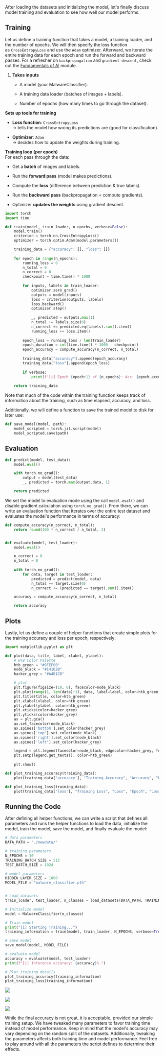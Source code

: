 After loading the datasets and initializing the model, let's finally discuss model training and evaluation to see how well our model performs.

## Training

Let us define a training function that takes a model, a training loader, and the number of epochs. We will then specify the loss function as `CrossEntropyLoss` and use the `Adam` optimizer. Afterward, we iterate the entire training data for each epoch and run the forward and backward passes. For a refresher on `backpropagation` and `gradient descent`, check out the [Fundamentals of AI](https://academy.hackthebox.com/module/details/290) module.

1. **Takes inputs**
    
    - A model (your MalwareClassifier).
        
    - A training data loader (batches of images + labels).
        
    - Number of epochs (how many times to go through the dataset).

**Sets up tools for training**

- **Loss function**: `CrossEntropyLoss`  
    → tells the model how wrong its predictions are (good for classification).
    
- **Optimizer**: `Adam`  
    → decides how to update the weights during training.

**Training loop (per epoch)**  
For each pass through the data:

- Get a **batch** of images and labels.
    
- Run the **forward pass** (model makes predictions).
    
- Compute the **loss** (difference between prediction & true labels).
    
- Run the **backward pass** (backpropagation = compute gradients).
    
- Optimizer **updates the weights** using gradient descent.


```python
import torch
import time

def train(model, train_loader, n_epochs, verbose=False):
    model.train()
    criterion = torch.nn.CrossEntropyLoss()
    optimizer = torch.optim.Adam(model.parameters())

    training_data = {"accuracy": [], "loss": []}
    
    for epoch in range(n_epochs):
        running_loss = 0
        n_total = 0
        n_correct = 0
        checkpoint = time.time() * 1000
        
        for inputs, labels in train_loader:
            optimizer.zero_grad()
            outputs = model(inputs)
            loss = criterion(outputs, labels)
            loss.backward()
            optimizer.step()
            
            _, predicted = outputs.max(1)
            n_total += labels.size(0)
            n_correct += predicted.eq(labels).sum().item()
            running_loss += loss.item()
        
        epoch_loss = running_loss / len(train_loader)
        epoch_duration = int(time.time() * 1000 - checkpoint)
        epoch_accuracy = compute_accuracy(n_correct, n_total)
        
        training_data["accuracy"].append(epoch_accuracy)
        training_data["loss"].append(epoch_loss)
        
        if verbose:
            print(f"[i] Epoch {epoch+1} of {n_epochs}: Acc: {epoch_accuracy:.2f}% Loss: {epoch_loss:.4f} (Took {epoch_duration} ms).")    
    
    return training_data
```

Note that much of the code within the training function keeps track of information about the training, such as time elapsed, accuracy, and loss.

Additionally, we will define a function to save the trained model to disk for later use:

```python
def save_model(model, path):
	model_scripted = torch.jit.script(model)
	model_scripted.save(path)
```

## Evaluation

```python
def predict(model, test_data):
    model.eval()

    with torch.no_grad():
        output = model(test_data)
        _, predicted = torch.max(output.data, 1)

    return predicted
```

We set the model to evaluation mode using the call `model.eval()` and disable gradient calculation using `torch.no_grad()`. From there, we can write an evaluation function that iterates over the entire test dataset and evaluates the model's performance in terms of accuracy:

```python
def compute_accuracy(n_correct, n_total):
    return round(100 * n_correct / n_total, 2)


def evaluate(model, test_loader):
    model.eval()

    n_correct = 0
    n_total = 0
    
    with torch.no_grad():
        for data, target in test_loader:
            predicted = predict(model, data)
            n_total += target.size(0)
            n_correct += (predicted == target).sum().item()

    accuracy = compute_accuracy(n_correct, n_total)  

    return accuracy
```

## Plots

Lastly, let us define a couple of helper functions that create simple plots for the training accuracy and loss per epoch, respectively:

```python
import matplotlib.pyplot as plt

def plot(data, title, label, xlabel, ylabel):
    # HTB Color Palette
    htb_green = "#9FEF00"
    node_black = "#141D2B"
    hacker_grey = "#A4B1CD"

    # plot
    plt.figure(figsize=(10, 6), facecolor=node_black)
    plt.plot(range(1, len(data)+1), data, label=label, color=htb_green)
    plt.title(title, color=htb_green)
    plt.xlabel(xlabel, color=htb_green)
    plt.ylabel(ylabel, color=htb_green)
    plt.xticks(color=hacker_grey)
    plt.yticks(color=hacker_grey)
    ax = plt.gca()
    ax.set_facecolor(node_black)
    ax.spines['bottom'].set_color(hacker_grey)
    ax.spines['top'].set_color(node_black)
    ax.spines['right'].set_color(node_black)
    ax.spines['left'].set_color(hacker_grey)

    legend = plt.legend(facecolor=node_black, edgecolor=hacker_grey, fontsize=10)
    plt.setp(legend.get_texts(), color=htb_green)
    
    plt.show()

def plot_training_accuracy(training_data):
    plot(training_data['accuracy'], "Training Accuracy", "Accuracy", "Epoch", "Accuracy (%)")

def plot_training_loss(training_data):
    plot(training_data['loss'], "Training Loss", "Loss", "Epoch", "Loss")
```

## Running the Code

After defining all helper functions, we can write a script that defines all parameters and runs the helper functions to load the data, initialize the model, train the model, save the model, and finally evaluate the model:

```python
# data parameters
DATA_PATH = "./newdata/"

# training parameters
N_EPOCHS = 10
TRAINING_BATCH_SIZE = 512
TEST_BATCH_SIZE = 1024

# model parameters
HIDDEN_LAYER_SIZE = 1000
MODEL_FILE = "malware_classifier.pth"


# Load datasets
train_loader, test_loader, n_classes = load_datasets(DATA_PATH, TRAINING_BATCH_SIZE, TEST_BATCH_SIZE)

# Initialize model
model = MalwareClassifier(n_classes)

# Train model
print("[i] Starting Training...")  
training_information = train(model, train_loader, N_EPOCHS, verbose=True)

# Save model
save_model(model, MODEL_FILE)

# evaluate model
accuracy = evaluate(model, test_loader)
print(f"[i] Inference accuracy: {accuracy}%.")  

# Plot training details
plot_training_accuracy(training_information)
plot_training_loss(training_information)
```

![](Pasted%20image%2020250824064602.png)

![](Pasted%20image%2020250824064624.png)

![](Pasted%20image%2020250824064632.png)

While the final accuracy is not great, it is acceptable, provided our simple training setup. We have tweaked many parameters to favor training time instead of model performance. Keep in mind that the model's accuracy may vary depending on the random split of the datasets. Additionally, tweaking the parameters affects both training time and model performance. Feel free to play around with all the parameters the script defines to determine their effects.